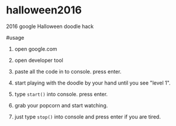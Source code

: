 # halloween2016
2016 google Halloween doodle hack

#usage

1. open google.com

2. open developer tool

3. paste all the code in to console. press enter.

4. start playing with the doodle by your hand until you see "level 1".
 
5. type `start()` into console. press enter.

6. grab your popcorn and start watching.

7. just type `stop()` into console and press enter if you are tired.
